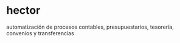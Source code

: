 # hector
automatización de procesos contables, presupuestarios, tesorería, convenios y transferencias
